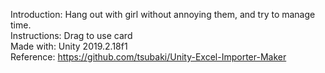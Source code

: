 Introduction: Hang out with girl without annoying them, and try to manage time.   
Instructions: Drag to use card   
Made with: Unity 2019.2.18f1   
Reference: https://github.com/tsubaki/Unity-Excel-Importer-Maker   
